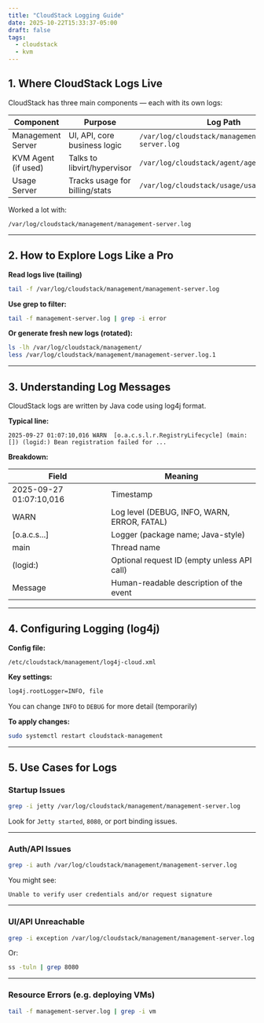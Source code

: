 ```yaml
---
title: "CloudStack Logging Guide"
date: 2025-10-22T15:33:37-05:00
draft: false
tags:
  - cloudstack
  - kvm
---
```


## 1. Where CloudStack Logs Live

CloudStack has three main components — each with its own logs:

| Component          | Purpose                          | Log Path                                           |
|--------------------|----------------------------------|----------------------------------------------------|
| Management Server  | UI, API, core business logic     | `/var/log/cloudstack/management/management-server.log` |
| KVM Agent (if used)| Talks to libvirt/hypervisor      | `/var/log/cloudstack/agent/agent.log`             |
| Usage Server       | Tracks usage for billing/stats   | `/var/log/cloudstack/usage/usage.log`             |


Worked a lot with:

`/var/log/cloudstack/management/management-server.log`

---

## 2. How to Explore Logs Like a Pro

**Read logs live (tailing)**

```bash
tail -f /var/log/cloudstack/management/management-server.log
```

**Use grep to filter:**

```bash
tail -f management-server.log | grep -i error
```

**Or generate fresh new logs (rotated):**

```bash
ls -lh /var/log/cloudstack/management/
less /var/log/cloudstack/management/management-server.log.1
```

---

## 3. Understanding Log Messages

CloudStack logs are written by Java code using log4j format.

**Typical line:**
```
2025-09-27 01:07:10,016 WARN  [o.a.c.s.l.r.RegistryLifecycle] (main:[]) (logid:) Bean registration failed for ...
```

**Breakdown:**

| Field                        | Meaning                                          |
|-----------------------------|--------------------------------------------------|
| 2025-09-27 01:07:10,016      | Timestamp                                        |
| WARN                        | Log level (DEBUG, INFO, WARN, ERROR, FATAL)     |
| [o.a.c.s...]                | Logger (package name; Java-style)               |
| main                        | Thread name                                     |
| (logid:)                    | Optional request ID (empty unless API call)     |
| Message                     | Human-readable description of the event         |

---

## 4. Configuring Logging (log4j)

**Config file:**

`/etc/cloudstack/management/log4j-cloud.xml`

**Key settings:**

```xml
log4j.rootLogger=INFO, file
```

You can change `INFO` to `DEBUG` for more detail (temporarily)

**To apply changes:**

```bash
sudo systemctl restart cloudstack-management
```

---

## 5. Use Cases for Logs

### Startup Issues

```bash
grep -i jetty /var/log/cloudstack/management/management-server.log
```

Look for `Jetty started`, `8080`, or port binding issues.

---

### Auth/API Issues

```bash
grep -i auth /var/log/cloudstack/management/management-server.log
```

You might see:

```
Unable to verify user credentials and/or request signature
```

---

### UI/API Unreachable

```bash
grep -i exception /var/log/cloudstack/management/management-server.log
```

Or:

```bash
ss -tuln | grep 8080
```

---

### Resource Errors (e.g. deploying VMs)

```bash
tail -f management-server.log | grep -i vm
```